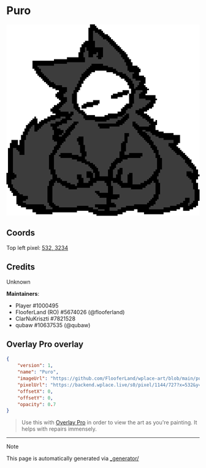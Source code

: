 # Puro

<img src="././wplace_puro.png" height="500px" style="image-rendering: pixelated;" />

## Coords

Top left pixel: [532, 3234](https://wplace.live/?lat=46.16650172790631&lng=21.18735318427732&zoom=16.155257546899563)

## Credits

Unknown

**Maintainers**: 
- Player #1000495
- FlooferLand (RO) #5674026 (@flooferland)
- ClarNuKriszti #7821528
- qubaw #10637535 (@qubaw)

## Overlay Pro overlay

```json
{
    "version": 1,
    "name": "Puro",
    "imageUrl": "https://github.com/FlooferLand/wplace-art/blob/main/puro/wplace_puro.png?raw=true",
    "pixelUrl": "https://backend.wplace.live/s0/pixel/1144/727?x=532&y=234",
    "offsetX": 0,
    "offsetY": 0,
    "opacity": 0.7
}
```

> Use this with [Overlay Pro](https://greasyfork.org/en/scripts/545041-wplace-overlay-pro) in order to view the art as you're painting. It helps with repairs immensely.

---

> [!NOTE]
> This page is automatically generated via [_generator/](../_generator)